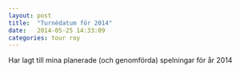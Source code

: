 ```yaml
---
layout: post
title:  "Turnédatum för 2014"
date:   2014-05-25 14:33:09
categories: tour roy
---
```


Har lagt till mina planerade (och genomförda) spelningar för år 2014
